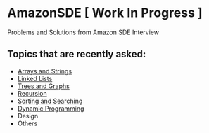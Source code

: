 # AmazonSDE [ Work In Progress ]
Problems and Solutions from Amazon SDE Interview


## Topics that are recently asked:
- [Arrays and Strings](https://github.com/ashwanijha04/AmazonSDE/tree/master/Arrays%20and%20Strings)
- [Linked Lists](https://github.com/ashwanijha04/AmazonSDE/tree/master/Linked%20Lists)
- [Trees and Graphs](https://github.com/ashwanijha04/AmazonSDE/tree/master/Trees%20and%20Graphs)
- [Recursion](https://github.com/ashwanijha04/AmazonSDE/tree/master/Recursion)
- [Sorting and Searching](https://github.com/ashwanijha04/AmazonSDE/tree/master/Searching%20and%20Sorting)
- [Dynamic Programming](https://github.com/ashwanijha04/AmazonSDE/tree/master/Dynamic%20Programming)
- Design
- Others
